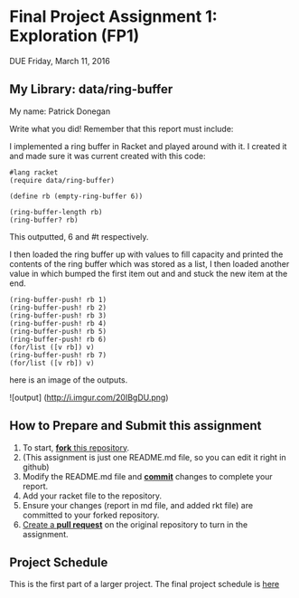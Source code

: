 # Final Project Assignment 1: Exploration (FP1)
DUE Friday, March 11, 2016


## My Library: data/ring-buffer
My name: Patrick Donegan

Write what you did!
Remember that this report must include:

I implemented a ring buffer in Racket and played around with it.
I created it and made sure it was current created with this code:

```
#lang racket
(require data/ring-buffer)

(define rb (empty-ring-buffer 6))

(ring-buffer-length rb)
(ring-buffer? rb)
```
This outputted, 6 and #t respectively.

I then loaded the ring buffer up with values to fill capacity and printed the contents of 
the ring buffer which was stored as a list, I then loaded another value in which bumped the 
first item out and and stuck the new item at the end.

```
(ring-buffer-push! rb 1)
(ring-buffer-push! rb 2)
(ring-buffer-push! rb 3)
(ring-buffer-push! rb 4)
(ring-buffer-push! rb 5)
(ring-buffer-push! rb 6)
(for/list ([v rb]) v)
(ring-buffer-push! rb 7)
(for/list ([v rb]) v)

```
here is an image of the outputs.




![output]
(http://i.imgur.com/20IBgDU.png)



## How to Prepare and Submit this assignment

1. To start, [**fork** this repository][forking]. 
  2. (This assignment is just one README.md file, so you can edit it right in github)
1. Modify the README.md file and [**commit**][ref-commit] changes to complete your report.
1. Add your racket file to the repository. 
1. Ensure your changes (report in md file, and added rkt file) are committed to your forked repository.
1. [Create a **pull request**][pull-request] on the original repository to turn in the assignment.

## Project Schedule
This is the first part of a larger project. The final project schedule is [here][schedule]

<!-- Links -->
[schedule]: https://github.com/oplS16projects/FP-Schedule
[markdown]: https://help.github.com/articles/markdown-basics/
[forking]: https://guides.github.com/activities/forking/
[ref-clone]: http://gitref.org/creating/#clone
[ref-commit]: http://gitref.org/basic/#commit
[ref-push]: http://gitref.org/remotes/#push
[pull-request]: https://help.github.com/articles/creating-a-pull-request
